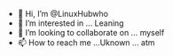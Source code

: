 - 👋 Hi, I’m @LinuxHubwho
- 👀 I’m interested in ... Leaning
- 💞️ I’m looking to collaborate on ... myself
- 📫 How to reach me ...Uknown ... atm

<!---
LinuxHubwho/LinuxHubwho is a ✨ special ✨ repository because its `README.md` (this file) appears on your GitHub profile.
You can click the Preview link to take a look at your changes.
--->

